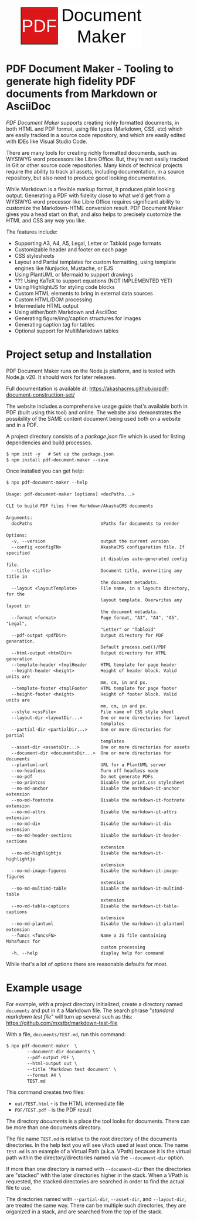 
<figure class="ml-auto mr-auto">
<img src="https://raw.githubusercontent.com/akashacms/pdf-document-construction-set/refs/heads/main/guide/assets/logo-pdf-document-maker.png" class="ml-auto mr-auto" alt="PDF Document Maker"/>
</figure>

# PDF Document Maker - Tooling to generate high fidelity PDF documents from Markdown or AsciiDoc

_PDF Document Maker_ supports creating richly formatted documents, in both HTML and PDF format, using file types (Markdown, CSS, etc) which are easily tracked in a source code repository, and which are easily edited with IDEs like Visual Studio Code.

There are many tools for creating richly formatted documents, such as WYSIWYG word processors like Libre Office.  But, they're not easily tracked in Git or other source code repositories.  Many kinds of technical projects require the ability to track all assets, including documentation, in a source repository, but also need to produce good looking documentation.

While Markdown is a flexible markup format, it produces plain looking output.  Generating a PDF with fidelity close to what we'd get from a WYSIWYG word processor like Libre Office requires significant ability to customize the Markdown-HTML conversion result.  PDF Document Maker gives you a head start on that, and also helps to precisely customize the HTML and CSS any way you like.

The features include:

* Supporting A3, A4, A5, Legal, Letter or Tabloid page formats
* Customizable header and footer on each page
* CSS stylesheets
* Layout and Partial templates for custom formatting, using template engines like Nunjucks, Mustache, or EJS
* Using PlantUML or Mermaid to support drawings
* ??? Using KaTeX to support equations (NOT IMPLEMENTED YET)
* Using HighlightJS for styling code blocks
* Custom HTML elements to bring in external data sources
* Custom HTML/DOM processing
* Intermediate HTML output
* Using either/both Markdown and AsciiDoc
* Generating figure/img/caption structures for images
* Generating caption tag for tables
* Optional support for MultiMarkdown tables

# Project setup and Installation

PDF Document Maker runs on the Node.js platform, and is tested with Node.js v20.  It should work for later releases.

Full documentation is available at: https://akashacms.github.io/pdf-document-construction-set/

The website includes a comprehensive usage guide that's available both in PDF (built using this tool) and online.  The website also demonstrates the possibility of the SAME content document being used both on a website and in a PDF.

A project directory consists of a _package.json_ file which is used for listing dependencies and build processes.

```shell
$ npm init -y   # Set up the package.json
$ npm install pdf-document-maker --save
```

Once installed you can get help:

```shell
$ npx pdf-document-maker --help

Usage: pdf-document-maker [options] <docPaths...>

CLI to build PDF files from Markdown/AkashaCMS documents

Arguments:
  docPaths                          VPaths for documents to render

Options:
  -v, --version                     output the current version
  --config <configFN>               AkashaCMS configuration file. If specified
                                    it disables auto-generated config file.
  --title <title>                   Document title, overwriting any title in
                                    the document metadata.
  --layout <layoutTemplate>         File name, in a layouts directory, for the
                                    layout template. Overwrites any layout in
                                    the document metadata.
  --format <format>                 Page format, "A3", "A4", "A5", "Legal",
                                    "Letter" or "Tabloid"
  --pdf-output <pdfDir>             Output directory for PDF generation.
                                    Default process.cwd()/PDF
  --html-output <htmlDir>           Output directory for HTML generation
  --template-header <tmplHeader     HTML template for page header
  --height-header <height>          Height of header block. Valid units are
                                    mm, cm, in and px.
  --template-footer <tmplFooter     HTML template for page footer
  --height-footer <height>          Height of footer block. Valid units are
                                    mm, cm, in and px.
  --style <cssFile>                 File name of CSS style sheet
  --layout-dir <layoutDir...>       One or more directories for layout
                                    templates
  --partial-dir <partialDir...>     One or more directories for partial
                                    templates
  --asset-dir <assetsDir...>        One or more directories for assets
  --document-dir <documentsDir...>  One or more directories for documents
  --plantuml-url                    URL for a PlantUML server
  --no-headless                     Turn off headless mode
  --no-pdf                          Do not generate PDFs
  --no-printcss                     Disable the print.css stylesheet
  --no-md-anchor                    Disable the markdown-it-anchor extension
  --no-md-footnote                  Disable the markdown-it-footnote extension
  --no-md-attrs                     Disable the markdown-it-attrs extension
  --no-md-div                       Disable the markdown-it-div extension
  --no-md-header-sections           Disable the markdown-it-header-sections
                                    extension
  --no-md-highlightjs               Disable the markdown-it-highlightjs
                                    extension
  --no-md-image-figures             Disable the markdown-it-image-figures
                                    extension
  --no-md-multimd-table             Disable the markdown-it-multimd-table
                                    extension
  --no-md-table-captions            Disable the markdown-it-table-captions
                                    extension
  --no-md-plantuml                  Disable the markdown-it-plantuml extension
  --funcs <funcsFN>                 Name a JS file containing Mahafuncs for
                                    custom processing
  -h, --help                        display help for command

```

While that's a lot of options there are reasonable defaults for most.

# Example usage

For example, with a project directory initialized, create a directory named `documents` and put in it a Markdown file.  The search phrase "_standard markdown test file_" will turn up several such as this: https://github.com/mxstbr/markdown-test-file

With a file, `documents/TEST.md`, run this command:

```shell
$ npx pdf-document-maker  \
        --document-dir documents \
        --pdf-output PDF \
        --html-output out \
        --title 'Markdown test document' \
        --format A4 \
        TEST.md
```

This command creates two files:

* `out/TEST.html` - is the HTML intermediate file
* `PDF/TEST.pdf` - is the PDF result

The directory _documents_ is a place the tool looks for documents.  There can be more than one documents directory.

The file name `TEST.md` is relative to the root directory of the documents directories.  In the help text you will see `VPath` used at least once.  The name `TEST.md` is an example of a Virtual Path (a.k.a. VPath) because it is the virtual path within the directory/directories named via the `--document-dir` option.

If more than one directory is named with `--document-dir` then the directories are "stacked" with the later directories higher in the stack.  When a VPath is requested, the stacked directories are searched in order to find the actual file to use.

The directories named with `--partial-dir`, `--asset-dir`, and `--layout-dir`, are treated the same way.  There can be multiple such directories, they are organized in a stack, and are searched from the top of the stack.

